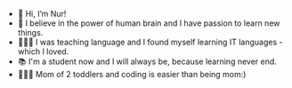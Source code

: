 - 👋 Hi, I’m Nur!
- 🧠 I believe in the power of human brain and I have passion to learn new things.
- 👩🏻‍🏫 I was teaching language and I found myself learning IT languages - which I loved.
- 📚 I'm a student now and I will always be, because learning never end.
- 👩‍👧‍👦 Mom of 2 toddlers and coding is easier than being mom:)


<!---
snurer/snurer is a ✨ special ✨ repository because its `README.md` (this file) appears on your GitHub profile.
You can click the Preview link to take a look at your changes.
--->
